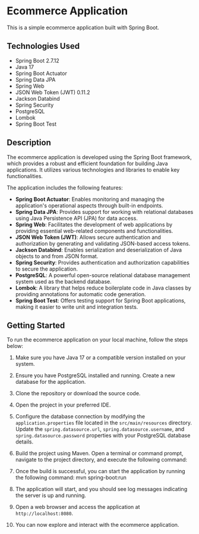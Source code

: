 # Ecommerce Application

This is a simple ecommerce application built with Spring Boot.

## Technologies Used

- Spring Boot 2.7.12
- Java 17
- Spring Boot Actuator
- Spring Data JPA
- Spring Web
- JSON Web Token (JWT) 0.11.2
- Jackson Databind
- Spring Security
- PostgreSQL
- Lombok
- Spring Boot Test

## Description

The ecommerce application is developed using the Spring Boot framework, which provides a robust and efficient foundation for building Java applications. It utilizes various technologies and libraries to enable key functionalities.

The application includes the following features:

- **Spring Boot Actuator**: Enables monitoring and managing the application's operational aspects through built-in endpoints.
- **Spring Data JPA**: Provides support for working with relational databases using Java Persistence API (JPA) for data access.
- **Spring Web**: Facilitates the development of web applications by providing essential web-related components and functionalities.
- **JSON Web Token (JWT)**: Allows secure authentication and authorization by generating and validating JSON-based access tokens.
- **Jackson Databind**: Enables serialization and deserialization of Java objects to and from JSON format.
- **Spring Security**: Provides authentication and authorization capabilities to secure the application.
- **PostgreSQL**: A powerful open-source relational database management system used as the backend database.
- **Lombok**: A library that helps reduce boilerplate code in Java classes by providing annotations for automatic code generation.
- **Spring Boot Test**: Offers testing support for Spring Boot applications, making it easier to write unit and integration tests.

## Getting Started

To run the ecommerce application on your local machine, follow the steps below:

1. Make sure you have Java 17 or a compatible version installed on your system.

2. Ensure you have PostgreSQL installed and running. Create a new database for the application.

3. Clone the repository or download the source code.

4. Open the project in your preferred IDE.

5. Configure the database connection by modifying the `application.properties` file located in the `src/main/resources` directory. Update the `spring.datasource.url`, `spring.datasource.username`, and `spring.datasource.password` properties with your PostgreSQL database details.

6. Build the project using Maven. Open a terminal or command prompt, navigate to the project directory, and execute the following command:

7. Once the build is successful, you can start the application by running the following command: mvn spring-boot:run

8. The application will start, and you should see log messages indicating the server is up and running.

9. Open a web browser and access the application at `http://localhost:8080`.

10. You can now explore and interact with the ecommerce application.
